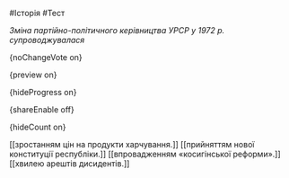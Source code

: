 #Історія #Тест

*Зміна партійно-політичного керівництва УРСР у 1972 р. супроводжувалася*

{noChangeVote on}

{preview on}

{hideProgress on}

{shareEnable off}

{hideCount on}

[[зростанням цін на продукти харчування.]]
[[прийняттям нової конституції республіки.]]
[[впровадженням «косигінської реформи».]]
[[хвилею арештів дисидентів.]]
